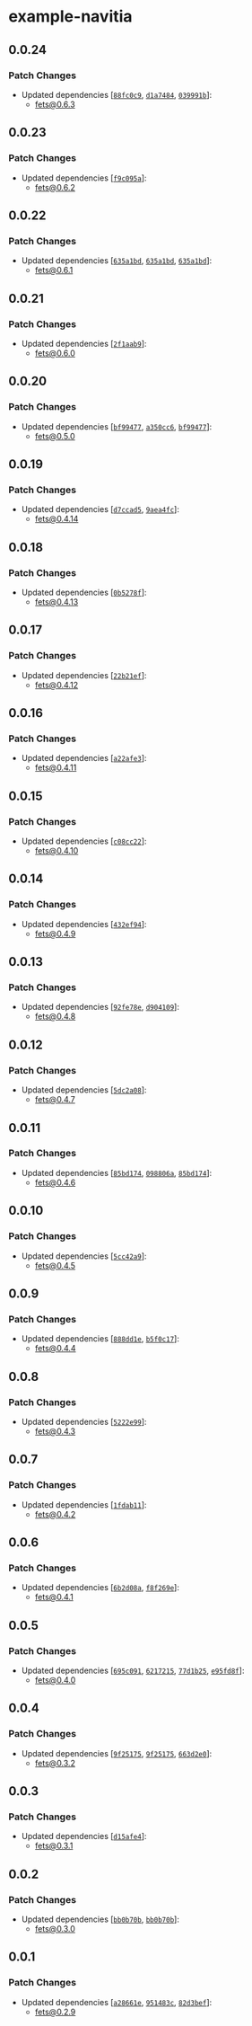 # example-navitia

## 0.0.24

### Patch Changes

- Updated dependencies
  [[`88fc0c9`](https://github.com/ardatan/feTS/commit/88fc0c9e66415ed5667c32bc4a8af15856d3d0cd),
  [`d1a7484`](https://github.com/ardatan/feTS/commit/d1a74843b5b1c3844294a86a253a773bb5b85a09),
  [`039991b`](https://github.com/ardatan/feTS/commit/039991b9ad94d8170efc1cb2b8393e53c242be30)]:
  - fets@0.6.3

## 0.0.23

### Patch Changes

- Updated dependencies
  [[`f9c095a`](https://github.com/ardatan/feTS/commit/f9c095a7229c0b3876e17a33f0af669d89f77a8e)]:
  - fets@0.6.2

## 0.0.22

### Patch Changes

- Updated dependencies
  [[`635a1bd`](https://github.com/ardatan/feTS/commit/635a1bdaafd8ed5db6ad5ac8ae6c8d890b9696a0),
  [`635a1bd`](https://github.com/ardatan/feTS/commit/635a1bdaafd8ed5db6ad5ac8ae6c8d890b9696a0),
  [`635a1bd`](https://github.com/ardatan/feTS/commit/635a1bdaafd8ed5db6ad5ac8ae6c8d890b9696a0)]:
  - fets@0.6.1

## 0.0.21

### Patch Changes

- Updated dependencies
  [[`2f1aab9`](https://github.com/ardatan/feTS/commit/2f1aab925375ba7599e0ef994a01a0badecacce1)]:
  - fets@0.6.0

## 0.0.20

### Patch Changes

- Updated dependencies
  [[`bf99477`](https://github.com/ardatan/feTS/commit/bf99477d36901795fe7e889d8dbba93a60ffe4c4),
  [`a350cc6`](https://github.com/ardatan/feTS/commit/a350cc67018fed4f0f33cf3eb0d927223e5e9b72),
  [`bf99477`](https://github.com/ardatan/feTS/commit/bf99477d36901795fe7e889d8dbba93a60ffe4c4)]:
  - fets@0.5.0

## 0.0.19

### Patch Changes

- Updated dependencies
  [[`d7ccad5`](https://github.com/ardatan/feTS/commit/d7ccad57315e38fa9a04a80453af30d900139097),
  [`9aea4fc`](https://github.com/ardatan/feTS/commit/9aea4fc376ef3fc286cfb0b5fc0c99080b459dd9)]:
  - fets@0.4.14

## 0.0.18

### Patch Changes

- Updated dependencies
  [[`0b5278f`](https://github.com/ardatan/feTS/commit/0b5278fd6dac549376cfec58fb42223ea44911cc)]:
  - fets@0.4.13

## 0.0.17

### Patch Changes

- Updated dependencies
  [[`22b21ef`](https://github.com/ardatan/feTS/commit/22b21ef82c6efb0475699ba1f981197eb30afa34)]:
  - fets@0.4.12

## 0.0.16

### Patch Changes

- Updated dependencies
  [[`a22afe3`](https://github.com/ardatan/feTS/commit/a22afe39cdf16312fbd381c6c137b20b6eaf51a4)]:
  - fets@0.4.11

## 0.0.15

### Patch Changes

- Updated dependencies
  [[`c08cc22`](https://github.com/ardatan/feTS/commit/c08cc22a9bc89fa35c26f6d81b4af53915a21aec)]:
  - fets@0.4.10

## 0.0.14

### Patch Changes

- Updated dependencies
  [[`432ef94`](https://github.com/ardatan/feTS/commit/432ef945e9d952fb51ccfd4e683931653c52daf8)]:
  - fets@0.4.9

## 0.0.13

### Patch Changes

- Updated dependencies
  [[`92fe78e`](https://github.com/ardatan/feTS/commit/92fe78e1242a37687328713fd6e13d092776ce81),
  [`d904109`](https://github.com/ardatan/feTS/commit/d9041090d7a53ac46ca3e774fe8603cc056a8db5)]:
  - fets@0.4.8

## 0.0.12

### Patch Changes

- Updated dependencies
  [[`5dc2a08`](https://github.com/ardatan/feTS/commit/5dc2a086d9a94925781ad6c20507d58d87c01e43)]:
  - fets@0.4.7

## 0.0.11

### Patch Changes

- Updated dependencies
  [[`85bd174`](https://github.com/ardatan/feTS/commit/85bd17471671f52d63b73379ce0c66b5c047daaf),
  [`098806a`](https://github.com/ardatan/feTS/commit/098806ad1006496a3bf60eed85634c091de8adab),
  [`85bd174`](https://github.com/ardatan/feTS/commit/85bd17471671f52d63b73379ce0c66b5c047daaf)]:
  - fets@0.4.6

## 0.0.10

### Patch Changes

- Updated dependencies
  [[`5cc42a9`](https://github.com/ardatan/feTS/commit/5cc42a9344a600bb4395fabe595387610a5c76f9)]:
  - fets@0.4.5

## 0.0.9

### Patch Changes

- Updated dependencies
  [[`888dd1e`](https://github.com/ardatan/feTS/commit/888dd1e6f0d584409dd4ccd388f6258cee6efe80),
  [`b5f0c17`](https://github.com/ardatan/feTS/commit/b5f0c17adf6e64f1ddb1f1ab953e3da03b9056dc)]:
  - fets@0.4.4

## 0.0.8

### Patch Changes

- Updated dependencies
  [[`5222e99`](https://github.com/ardatan/feTS/commit/5222e998df5002c837518b85f3968343d56aecae)]:
  - fets@0.4.3

## 0.0.7

### Patch Changes

- Updated dependencies
  [[`1fdab11`](https://github.com/ardatan/feTS/commit/1fdab11c0555baf15637a53f02a95bec48bc7d61)]:
  - fets@0.4.2

## 0.0.6

### Patch Changes

- Updated dependencies
  [[`6b2d08a`](https://github.com/ardatan/feTS/commit/6b2d08a14bb8af177e97ef132ca65a80ff79d833),
  [`f8f269e`](https://github.com/ardatan/feTS/commit/f8f269eb7c1346ac4e01d001c03dfe8b172ab109)]:
  - fets@0.4.1

## 0.0.5

### Patch Changes

- Updated dependencies
  [[`695c091`](https://github.com/ardatan/feTS/commit/695c0919408c593bff1b16ec99708456aca3bbaf),
  [`6217215`](https://github.com/ardatan/feTS/commit/621721559528476e1fa5788f9d5b52c8fec2db87),
  [`77d1b25`](https://github.com/ardatan/feTS/commit/77d1b2548b46c80fb15853ff035cada5628a147c),
  [`e95fd8f`](https://github.com/ardatan/feTS/commit/e95fd8f824293bc452958ad320a4f1ed5f7eae7c)]:
  - fets@0.4.0

## 0.0.4

### Patch Changes

- Updated dependencies
  [[`9f25175`](https://github.com/ardatan/feTS/commit/9f2517590baf06ca5e2e01c3db57299dae3bfca1),
  [`9f25175`](https://github.com/ardatan/feTS/commit/9f2517590baf06ca5e2e01c3db57299dae3bfca1),
  [`663d2e0`](https://github.com/ardatan/feTS/commit/663d2e072a8b2a9ca542ac49d1bce63e0dd1a93f)]:
  - fets@0.3.2

## 0.0.3

### Patch Changes

- Updated dependencies
  [[`d15afe4`](https://github.com/ardatan/feTS/commit/d15afe4dd412e5fe94fc3bb3586a7cf19cd58c68)]:
  - fets@0.3.1

## 0.0.2

### Patch Changes

- Updated dependencies
  [[`bb0b70b`](https://github.com/ardatan/feTS/commit/bb0b70b3ea66a4b3df18d79e1a7043237be54bf1),
  [`bb0b70b`](https://github.com/ardatan/feTS/commit/bb0b70b3ea66a4b3df18d79e1a7043237be54bf1)]:
  - fets@0.3.0

## 0.0.1

### Patch Changes

- Updated dependencies
  [[`a28661e`](https://github.com/ardatan/feTS/commit/a28661e90b8adc6f9873cc6eaf21cbce99f0ad7e),
  [`951483c`](https://github.com/ardatan/feTS/commit/951483cc34f592e3cf19c562c0668697a6657661),
  [`82d3bef`](https://github.com/ardatan/feTS/commit/82d3bef4ea3ea6fb40f398406a47b7171ade9297)]:
  - fets@0.2.9
